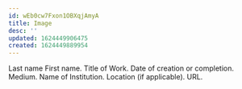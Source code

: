 ```yaml
---
id: wEb0cw7Fxon1OBXqjAmyA
title: Image
desc: ''
updated: 1624449906475
created: 1624449889954
---
```


<figcaption>
Last name First name. Title of Work. Date of creation or completion. Medium. Name of Institution. Location (if applicable). URL.
</figcaption>
